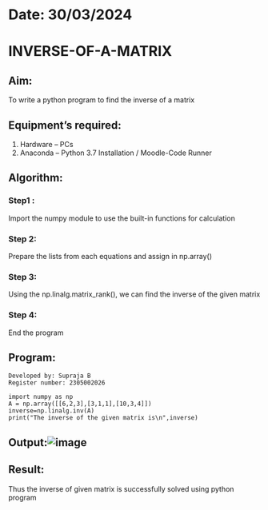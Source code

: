 # Date: 30/03/2024 
# INVERSE-OF-A-MATRIX
## Aim:
To write a python program to find the inverse of a matrix
## Equipment’s required:
1. 	Hardware – PCs
2. 	Anaconda – Python 3.7 Installation / Moodle-Code Runner
## Algorithm:
### Step1 :
Import the numpy module to use the built-in functions for calculation
### Step 2:
Prepare the lists from each equations and assign in np.array()
### Step 3:
Using the np.linalg.matrix_rank(), we can find the inverse of the given matrix
### Step 4:
End the program

## Program:
```
Developed by: Supraja B
Register number: 2305002026

import numpy as np
A = np.array([[6,2,3],[3,1,1],[10,3,4]])
inverse=np.linalg.inv(A)
print("The inverse of the given matrix is\n",inverse)
```
## Output:![image](https://github.com/Supraja0510/INVERSE-OF-A-MATRIX/assets/155217478/9189f85d-dcf0-4833-a394-ac4907b34265)

## Result:
Thus the inverse of given matrix is successfully solved using python program

